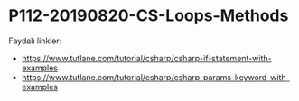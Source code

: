 # P112-20190820-CS-Loops-Methods

Faydalı linklər:

- https://www.tutlane.com/tutorial/csharp/csharp-if-statement-with-examples
- https://www.tutlane.com/tutorial/csharp/csharp-params-keyword-with-examples